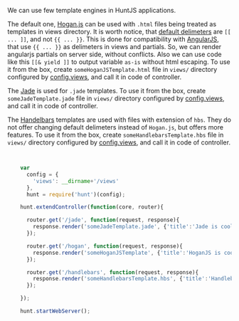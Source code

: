 We can use few template engines in HuntJS applications.

The default one, [Hogan.js](https://www.npmjs.com/package/hogan-express) can be used
with `.html` files being treated as templates in views directory.
It is worth notice, that [default delimeters](http://mustache.github.io/mustache.5.html#Set-Delimiter)
are `[[ ... ]]`, and not `{{ ... }}`.
This is done for compatibility with [AngularJS](https://angularjs.org/),
that use `{{ ... }}` as delimeters in views and partials. So, we can render
angularjs partials on server side, without conflicts.
Also we can use code like this `[[& yield ]]` to output variable
`as-is` without html escaping.
To use it from the box, create `someHoganJSTemplate.html` file in `views/`
directory configured by [config.views](/documentation/config.html),
and call it in code of controller.


The [Jade](https://npmjs.org/package/jade) is used for `.jade` templates.
To use it from the box, create `someJadeTemplate.jade` file in `views/`
directory configured by [config.views](/documentation/config.html), and call it in
code of controller.

The [Handelbars](https://www.npmjs.com/package/express-handlebars) templates
are used with files with extension of `hbs`. They do not offer changing default delimeters
instead of `Hogan.js`, but offers more features. To use it from the box,
create `someHandlebarsTemplate.hbs` file in `views/` directory
 configured by [config.views](/documentation/config.html),
and call it in code of controller.



```javascript


    var
      config = {
        'views': __dirname+'/views'
      },
      hunt = require('hunt')(config);

    hunt.extendController(function(core, router){

      router.get('/jade', function(request, response){
        response.render('someJadeTemplate.jade', {'title':'Jade is cool!'});
      });

      router.get('/hogan', function(request, response){
        response.render('someHoganJSTemplate', {'title':'HoganJS is cool!'});
      });

      router.get('/handlebars', function(request, response){
        response.render('someHandlebarsTemplate.hbs', {'title':'Handlebars is cool!'});
      });

    });

    hunt.startWebServer();

```